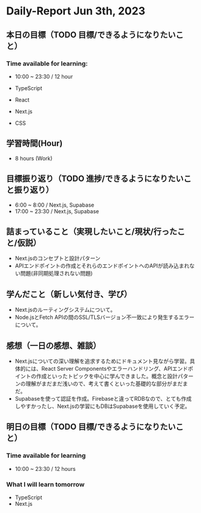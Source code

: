 # Daily-Report Jun 3th, 2023

## 本日の目標（TODO 目標/できるようになりたいこと）

### Time available for learning:

- 10:00 ~ 23:30 / 12 hour

- TypeScript
- React
- Next.js
- CSS

## 学習時間(Hour)

- 8 hours (Work)

## 目標振り返り（TODO 進捗/できるようになりたいこと振り返り）

- 6:00 ~ 8:00 / Next.js, Supabase
- 17:00 ~ 23:30 / Next.js, Supabase

## 詰まっていること（実現したいこと/現状/行ったこと/仮説）
- Next.jsのコンセプトと設計パターン
- APIエンドポイントの作成とそれらのエンドポイントへのAPIが読み込まれない問題(非同期処理されない問題)
## 学んだこと（新しい気付き、学び）
- Next.jsのルーティングシステムについて。
- Node.jsとFetch APIの間のSSL/TLSバージョン不一致により発生するエラーについて。

## 感想（一日の感想、雑談）
- Next.jsについての深い理解を追求するためにドキュメント見ながら学習。具体的には、React Server Componentsやエラーハンドリング、APIエンドポイントの作成といったトピックを中心に学んできました。概念と設計パターンの理解がまだまだ浅いので、考えて書くといった基礎的な部分がまだまだ。
- Supabaseを使って認証を作成。Firebaseと違ってRDBなので、とても作成しやすかったし、Next.jsの学習にもDBはSupabaseを使用していく予定。
## 明日の目標（TODO 目標/できるようになりたいこと）

### Time available for learning

- 10:00 ~ 23:30 / 12 hours

### What I will learn tomorrow

- TypeScript
- Next.js
